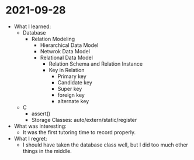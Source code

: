 # 2021-09-28

- What I learned:
  - Database
    - Relation Modeling
      - Hierarchical Data Model
      - Netwrok Data Model
      - Relational Data Model
        - Relation Schema and Relation Instance
        - Key in Relation
          - Primary key
          - Candidate key
          - Super key
          - foreign key
          - alternate key
  - C 
    - assert()
    - Storage Classes: auto/extern/static/register
- What was interesting: 
  - It was the first tutoring time to record properly.
- What I regret: 
  - I should have taken the database class well, but I did too much other things in the middle.